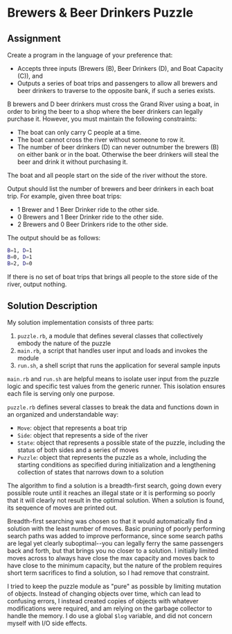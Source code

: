 # Brewers & Beer Drinkers Puzzle

## Assignment

Create a program in the language of your preference that:

- Accepts three inputs (Brewers (B), Beer Drinkers (D), and Boat Capacity (C)), and
- Outputs a series of boat trips and passengers to allow all brewers and beer drinkers to traverse to the opposite bank,
  if such a series exists.

B brewers and D beer drinkers must cross the Grand River using a boat, in order to bring the beer to a shop where the
beer drinkers can legally purchase it. However, you must maintain the following constraints:

- The boat can only carry C people at a time.
- The boat cannot cross the river without someone to row it.
- The number of beer drinkers (D) can never outnumber the brewers (B) on either bank or in the boat. Otherwise the beer
  drinkers will steal the beer and drink it without purchasing it.

The boat and all people start on the side of the river without the store.

Output should list the number of brewers and beer drinkers in each boat trip. For example, given three boat trips:

- 1 Brewer and 1 Beer Drinker ride to the other side.
- 0 Brewers and 1 Beer Drinker ride to the other side.
- 2 Brewers and 0 Beer Drinkers ride to the other side.

The output should be as follows:

```sh
B=1, D=1
B=0, D=1
B=2, D=0
```

If there is no set of boat trips that brings all people to the store side of the river, output nothing.

## Solution Description

My solution implementation consists of three parts:

1. `puzzle.rb`, a module that defines several classes that collectively embody the nature of the puzzle
2. `main.rb`, a script that handles user input and loads and invokes the module
3. `run.sh`, a shell script that runs the application for several sample inputs

`main.rb` and `run.sh` are helpful means to isolate user input from the puzzle logic and specific test values from the
generic runner. This isolation ensures each file is serving only one purpose.

`puzzle.rb` defines several classes to break the data and functions down in an organized and understandable way:

- `Move`: object that represents a boat trip
- `Side`: object that represents a side of the river
- `State`: object that represents a possible state of the puzzle, including the status of both sides and a series of
  moves
- `Puzzle`: object that represents the puzzle as a whole, including the starting conditions as specified during
  initialization and a lengthening collection of states that narrows down to a solution

The algorithm to find a solution is a breadth-first search, going down every possible route until it reaches an illegal
state or it is performing so poorly that it will clearly not result in the optimal solution. When a solution is found,
its sequence of moves are printed out.

Breadth-first searching was chosen so that it would automatically find a solution with the least number of moves. Basic
pruning of poorly performing search paths was added to improve performance, since some search paths are legal yet
clearly suboptimal--you can legally ferry the same passengers back and forth, but that brings you no closer to a
solution. I initially limited moves across to always have close the max capacity and moves back to have close to the
minimum capacity, but the nature of the problem requires short term sacrifices to find a solution, so I had remove that
constraint.

I tried to keep the puzzle module as "pure" as possible by limiting mutation of objects. Instead of changing objects
over time, which can lead to confusing errors, I instead created copies of objects with whatever modifications were
required, and am relying on the garbage collector to handle the memory. I do use a global `$log` variable, and did not
concern myself with I/O side effects.

